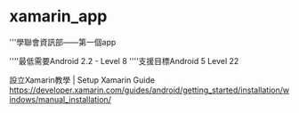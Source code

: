# xamarin_app

'''學聯會資訊部——第一個app

''''最低需要Android 2.2 - Level 8 
''''支援目標Android 5 Level 22

設立Xamarin教學 | Setup Xamarin Guide
https://developer.xamarin.com/guides/android/getting_started/installation/windows/manual_installation/


